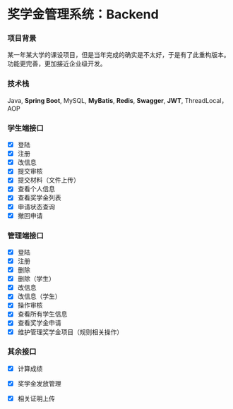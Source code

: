 # 奖学金管理系统：Backend

### 项目背景

某一年某大学的课设项目，但是当年完成的确实是不太好，于是有了此重构版本。功能更完善，更加接近企业级开发。

### 技术栈

Java, **Spring Boot**, MySQL, **MyBatis**, **Redis**, **Swagger**, **JWT**, ThreadLocal，AOP

### 学生端接口
- [x] 登陆
- [x] 注册
- [x] 改信息
- [x] 提交审核
- [x] 提交材料（文件上传）
- [x] 查看个人信息
- [x] 查看奖学金列表
- [x] 申请状态查询
- [x] 撤回申请

### 管理端接口
- [x] 登陆
- [x] 注册
- [x] 删除
- [x] 删除（学生）
- [x] 改信息
- [x] 改信息（学生）
- [x] 操作审核
- [x] 查看所有学生信息
- [x] 查看奖学金申请
- [x] 维护管理奖学金项目（规则相关操作）

### 其余接口
- [x] 计算成绩
- [x] 奖学金发放管理
- [x] 相关证明上传


